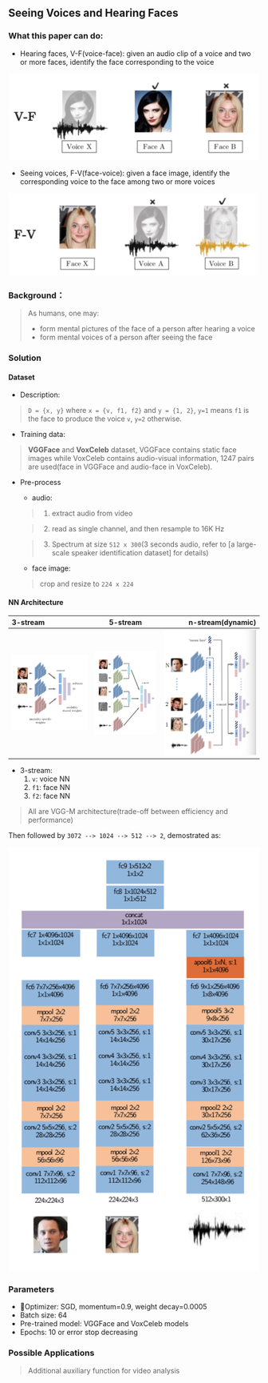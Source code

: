 ## Seeing Voices and Hearing Faces

### What this paper can do:

- Hearing faces, V-F(voice-face): given an audio clip of a voice and two or more faces, identify the face corresponding to the voice

![](hearing-faces.jpg)

- Seeing voices, F-V(face-voice): given a face image, identify the corresponding voice to the face among two or more voices

![](seeing-voices.jpg)

### Background：

> As humans, one may:
> 
> - form mental pictures of the face of a person after hearing a voice
> - form mental voices of a person after seeing the face 

### Solution

#### Dataset

- Description:
> `D = {x, y}` where `x = {v, f1, f2}` and `y = {1, 2}`, `y=1` means `f1` is the face to produce the voice `v`, `y=2` otherwise.

- Training data:
> **VGGFace** and **VoxCeleb** dataset, VGGFace contains static face images while VoxCeleb contains audio-visual information, 1247 pairs are used(face in VGGFace and audio-face in VoxCeleb).

- Pre-process

    - audio: 
    > 1. extract audio from video
    
    > 2. read as single channel, and then resample to 16K Hz

    > 3. Spectrum at size `512 x 300`(3 seconds audio, refer to [a large-scale speaker identification dataset] for details)

    - face image:
    > crop and resize to `224 x 224` 

#### NN Architecture

|3-stream|5-stream|n-stream(dynamic)|
|:---|:---:|---:|
|![](3-stream.jpg)|![](5-stream.jpg)|![](n-stream.jpg)|

- 3-stream:
    1. `v`: voice NN
    2. `f1`: face NN
    3. `f2`: face NN

> All are VGG-M architecture(trade-off between efficiency and performance)

Then followed by `3072 --> 1024 --> 512 --> 2`, demostrated as:

![](3-stream-NN-details.png)

### Parameters

- Optimizer: SGD, momentum=0.9, weight decay=0.0005
- Batch size: 64
- Pre-trained model: VGGFace and VoxCeleb models
- Epochs: 10 or error stop decreasing

### Possible Applications

> Additional auxiliary function for video analysis